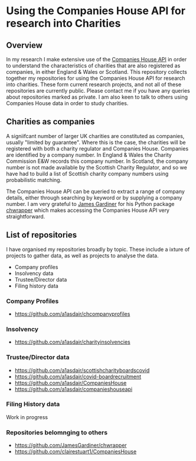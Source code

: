 # Using the Companies House API for research into Charities
## Overview
In my research I make extensive use of the [Companies House API](https://developer.company-information.service.gov.uk/) in order to understand the characteristics of charities that are also registered as companies, in either England & Wales or Scotland. This repository collects together my repositories for using the Companies House API for research into charities. These form current research projects, and not all of these repositories are currently public. Please contact me if you have any queries about repositories marked as private. I am also keen to talk to others using Companies House data in order to study charities.

## Charities as companies
A signiifcant number of larger UK charities are constituted as companies, usually "limited by guarantee". Where this is the case, the charities will be registered with both a charity regulator and Companies House. Companies are identified by a company number. In England & Wales the Charity Commission E&W records this company number. In Scotland, the company number is not made available by the Scottish Charity Regulator, and so we have had to build a list of Scottish charity company numbers using probabilistic matching.   

The Companies House API can be queried to extract a range of company details, either through searching by keyword or by supplying a company number. I am very grateful to [James Gardiner](https://github.com/JamesGardiner) for his Python package [chwrapper](https://github.com/JamesGardiner/chwrapper) which makes accessing the Companies House API very straightforward.

## List of repositories
I have organised my repositories broadly by topic. These include a ixture of projects to gather data, as well as projects to analyse the data.
- Company profiles
- Insolvency data
- Trustee/Director data
- Filing history data

### Company Profiles
- https://github.com/a1asdair/chcompanyprofiles

### Insolvency
- https://github.com/a1asdair/charityinsolvencies

### Trustee/Director data
- https://github.com/a1asdair/scottishcharityboardscovid
- https://github.com/a1asdair/covid-boardrecruitment
- https://github.com/a1asdair/CompaniesHouse
- https://github.com/a1asdair/companieshouseapi

### Filing History data
Work in progress

### Repositories belomnging to others
 - https://github.com/JamesGardiner/chwrapper
 - https://github.com/clairestuart1/CompaniesHouse

